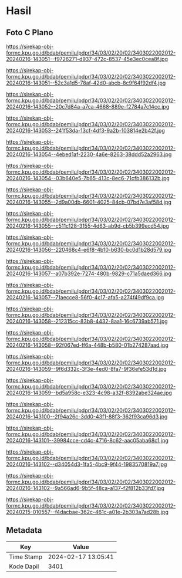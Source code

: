 # Hasil

## Foto C Plano

https://sirekap-obj-formc.kpu.go.id/bdab/pemilu/pdpr/34/03/02/20/02/3403022002012-20240216-143051--f9726271-d937-472c-8537-45e3ec0cea8f.jpg

https://sirekap-obj-formc.kpu.go.id/bdab/pemilu/pdpr/34/03/02/20/02/3403022002012-20240216-143051--52c3a1d5-78af-42d0-abcb-8c9f64f92df4.jpg

https://sirekap-obj-formc.kpu.go.id/bdab/pemilu/pdpr/34/03/02/20/02/3403022002012-20240216-143052--20c7d84a-a7ca-4668-889e-f2784a7c14cc.jpg

https://sirekap-obj-formc.kpu.go.id/bdab/pemilu/pdpr/34/03/02/20/02/3403022002012-20240216-143053--241f53da-13cf-4df3-9a2b-103814e2b42f.jpg

https://sirekap-obj-formc.kpu.go.id/bdab/pemilu/pdpr/34/03/02/20/02/3403022002012-20240216-143054--4ebed1af-2230-4a6e-8263-38ddd52a2963.jpg

https://sirekap-obj-formc.kpu.go.id/bdab/pemilu/pdpr/34/03/02/20/02/3403022002012-20240216-143054--03b640e5-7b65-413c-8ec6-71cfb386132b.jpg

https://sirekap-obj-formc.kpu.go.id/bdab/pemilu/pdpr/34/03/02/20/02/3403022002012-20240216-143055--2d9a00db-6601-4025-84cb-07bd7e3af58d.jpg

https://sirekap-obj-formc.kpu.go.id/bdab/pemilu/pdpr/34/03/02/20/02/3403022002012-20240216-143055--c511c128-3155-4d63-ab9d-cb5b399ecd54.jpg

https://sirekap-obj-formc.kpu.go.id/bdab/pemilu/pdpr/34/03/02/20/02/3403022002012-20240216-143056--220468c4-e6f8-4b10-b630-bc0d1b28d579.jpg

https://sirekap-obj-formc.kpu.go.id/bdab/pemilu/pdpr/34/03/02/20/02/3403022002012-20240216-143057--a07b392e-7274-480b-9829-c71a5daed366.jpg

https://sirekap-obj-formc.kpu.go.id/bdab/pemilu/pdpr/34/03/02/20/02/3403022002012-20240216-143057--71aecce8-56f0-4c17-afa5-a274f49df9ca.jpg

https://sirekap-obj-formc.kpu.go.id/bdab/pemilu/pdpr/34/03/02/20/02/3403022002012-20240216-143058--212315cc-83b8-4432-8aa1-16c6739ab571.jpg

https://sirekap-obj-formc.kpu.go.id/bdab/pemilu/pdpr/34/03/02/20/02/3403022002012-20240216-143058--92f067ed-ff6a-448b-b580-01b274287aad.jpg

https://sirekap-obj-formc.kpu.go.id/bdab/pemilu/pdpr/34/03/02/20/02/3403022002012-20240216-143059--9f6d332c-3f3e-4ed0-8fa7-9f36efe53d1d.jpg

https://sirekap-obj-formc.kpu.go.id/bdab/pemilu/pdpr/34/03/02/20/02/3403022002012-20240216-143059--bd5a958c-e323-4c98-a32f-8392abe324ae.jpg

https://sirekap-obj-formc.kpu.go.id/bdab/pemilu/pdpr/34/03/02/20/02/3403022002012-20240216-143100--2f94a26c-3dd0-43f1-88f3-362f93ca96d3.jpg

https://sirekap-obj-formc.kpu.go.id/bdab/pemilu/pdpr/34/03/02/20/02/3403022002012-20240216-143101--39984cce-cd4c-4716-8c62-aac05aba68c1.jpg

https://sirekap-obj-formc.kpu.go.id/bdab/pemilu/pdpr/34/03/02/20/02/3403022002012-20240216-143102--d34054d3-1fa5-4bc9-9f44-1983570819a7.jpg

https://sirekap-obj-formc.kpu.go.id/bdab/pemilu/pdpr/34/03/02/20/02/3403022002012-20240216-143102--9a566ad6-9b5f-48ca-a137-f2f812b33fd7.jpg

https://sirekap-obj-formc.kpu.go.id/bdab/pemilu/pdpr/34/03/02/20/02/3403022002012-20240215-010557--f4dacbae-362c-461c-a01e-2b303a7ad28b.jpg


## Metadata

| Key        | Value               |
| ---------- | ------------------- |
| Time Stamp | 2024-02-17 13:05:41 |
| Kode Dapil | 3401                |



